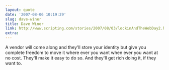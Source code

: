 ```yaml
---
layout: quote
date: '2007-08-06 10:19:29'
slug: dave-winer
title: Dave Winer
link: http://www.scripting.com/stories/2007/08/03/lockinAndTheWebDay2.html#p7
extra: 
---
```


A vendor will come along and they'll store your identity but give you complete freedom to move it where ever you want when ever you want at no cost. They'll make it easy to do so. And they'll get rich doing it, if they want to.